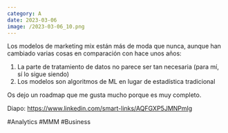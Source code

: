 ```yaml
--- 
category: A 
date: 2023-03-06 
image: /2023-03-06_10.png 
--- 
```


Los modelos de marketing mix están más de moda que nunca, aunque han cambiado varias cosas en comparación con hace unos años:

1) La parte de tratamiento de datos no parece ser tan necesaria (para mí, sí lo sigue siendo)
2) Los modelos son algoritmos de ML en lugar de estadística tradicional

Os dejo un roadmap que me gusta mucho porque es muy completo. 

Diapo: https://www.linkedin.com/smart-links/AQFGXP5JMNPmlg

#Analytics #MMM #Business